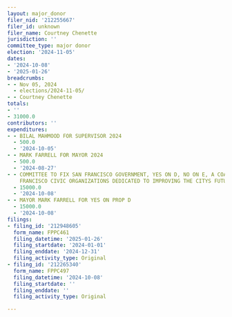 ```yaml
---
layout: major_donor
filer_nid: '212255667'
filer_id: unknown
filer_name: Courtney Chenette
jurisdiction: ''
committee_type: major donor
election: '2024-11-05'
dates:
- '2024-10-08'
- '2025-01-26'
breadcrumbs:
- - Nov 05, 2024
  - elections/2024-11-05/
- - Courtney Chenette
totals:
- ''
- 31000.0
contributors: ''
expenditures:
- - BILAL MAHMOOD FOR SUPERVISOR 2024
  - 500.0
  - '2024-10-05'
- - MARK FARRELL FOR MAYOR 2024
  - 500.0
  - '2024-08-27'
- - COMMITTEE TO FIX SAN FRANCISCO GOVERNMENT, YES ON D, NO ON E, A COALITION OF SAN
    FRANCISCO CIVIC ORGANIZATIONS DEDICATED TO IMPROVING THE CITYS FUTURE
  - 15000.0
  - '2024-10-08'
- - MAYOR MARK FARRELL FOR YES ON PROP D
  - 15000.0
  - '2024-10-08'
filings:
- filing_id: '212948605'
  form_name: FPPC461
  filing_datetime: '2025-01-26'
  filing_startdate: '2024-01-01'
  filing_enddate: '2024-12-31'
  filing_activity_type: Original
- filing_id: '212265340'
  form_name: FPPC497
  filing_datetime: '2024-10-08'
  filing_startdate: ''
  filing_enddate: ''
  filing_activity_type: Original

---
```



